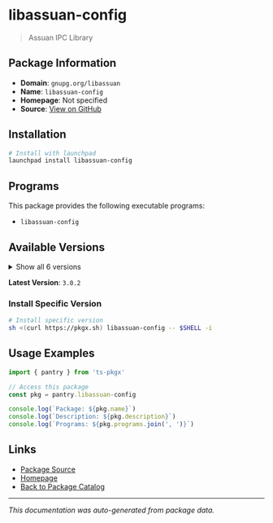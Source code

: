 # libassuan-config

> Assuan IPC Library

## Package Information

- **Domain**: `gnupg.org/libassuan`
- **Name**: `libassuan-config`
- **Homepage**: Not specified
- **Source**: [View on GitHub](https://github.com/pkgxdev/pantry/tree/main/projects/gnupg.org/libassuan/package.yml)

## Installation

```bash
# Install with launchpad
launchpad install libassuan-config
```

## Programs

This package provides the following executable programs:

- `libassuan-config`

## Available Versions

<details>
<summary>Show all 6 versions</summary>

- `3.0.2`, `3.0.1`, `3.0.0`, `2.5.7`, `2.5.6`
- `2.5.5`

</details>

**Latest Version**: `3.0.2`

### Install Specific Version

```bash
# Install specific version
sh <(curl https://pkgx.sh) libassuan-config -- $SHELL -i
```

## Usage Examples

```typescript
import { pantry } from 'ts-pkgx'

// Access this package
const pkg = pantry.libassuan-config

console.log(`Package: ${pkg.name}`)
console.log(`Description: ${pkg.description}`)
console.log(`Programs: ${pkg.programs.join(', ')}`)
```

## Links

- [Package Source](https://github.com/pkgxdev/pantry/tree/main/projects/gnupg.org/libassuan/package.yml)
- [Homepage](#)
- [Back to Package Catalog](../package-catalog.md)

---

*This documentation was auto-generated from package data.*
